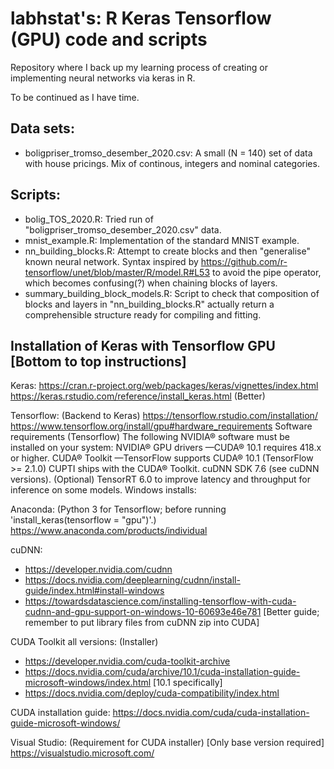 # labhstat's: R Keras Tensorflow (GPU) code and scripts
Repository where I back up my learning process of creating or implementing neural networks via keras in R.

To be continued as I have time.

## Data sets:
- boligpriser_tromso_desember_2020.csv: A small (N = 140) set of data with house pricings. Mix of continous, integers and nominal categories.

## Scripts:
- bolig_TOS_2020.R: Tried run of "boligpriser_tromso_desember_2020.csv" data.
- mnist_example.R: Implementation of the standard MNIST example.
- nn_building_blocks.R: Attempt to create blocks and then "generalise" known neural network. Syntax inspired by https://github.com/r-tensorflow/unet/blob/master/R/model.R#L53 to avoid the pipe operator, which becomes confusing(?) when chaining blocks of layers.
- summary_building_block_models.R: Script to check that composition of blocks and layers in "nn_building_blocks.R" actually return a comprehensible structure ready for compiling and fitting.

## Installation of Keras with Tensorflow GPU [Bottom to top instructions]

Keras:
https://cran.r-project.org/web/packages/keras/vignettes/index.html
https://keras.rstudio.com/reference/install_keras.html (Better)

Tensorflow: (Backend to Keras)
https://tensorflow.rstudio.com/installation/
https://www.tensorflow.org/install/gpu#hardware_requirements
Software requirements (Tensorflow)
The following NVIDIA® software must be installed on your system:
NVIDIA® GPU drivers —CUDA® 10.1 requires 418.x or higher.
CUDA® Toolkit —TensorFlow supports CUDA® 10.1 (TensorFlow >= 2.1.0)
CUPTI ships with the CUDA® Toolkit.
cuDNN SDK 7.6 (see cuDNN versions).
(Optional) TensorRT 6.0 to improve latency and throughput for inference on some models.
Windows installs:

Anaconda: (Python 3 for Tensorflow; before running 'install_keras(tensorflow = "gpu")'.)
https://www.anaconda.com/products/individual

cuDNN:
- https://developer.nvidia.com/cudnn
- https://docs.nvidia.com/deeplearning/cudnn/install-guide/index.html#install-windows 
- https://towardsdatascience.com/installing-tensorflow-with-cuda-cudnn-and-gpu-support-on-windows-10-60693e46e781 [Better guide; remember to put library files from cuDNN zip into CUDA]

CUDA Toolkit all versions: (Installer)
- https://developer.nvidia.com/cuda-toolkit-archive
- https://docs.nvidia.com/cuda/archive/10.1/cuda-installation-guide-microsoft-windows/index.html [10.1 specifically]
- https://docs.nvidia.com/deploy/cuda-compatibility/index.html 

CUDA installation guide:
https://docs.nvidia.com/cuda/cuda-installation-guide-microsoft-windows/

Visual Studio: (Requirement for CUDA installer) [Only base version required]
https://visualstudio.microsoft.com/
